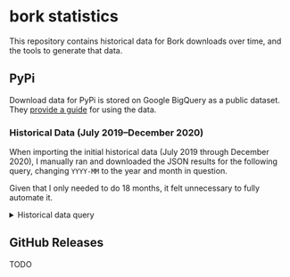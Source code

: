# bork statistics

This repository contains historical data for Bork downloads over time,
and the tools to generate that data.

## PyPi

Download data for PyPi is stored on Google BigQuery as a public dataset.
They [provide a guide](https://packaging.python.org/guides/analyzing-pypi-package-downloads/)
for using the data.

### Historical Data (July 2019&ndash;December 2020)

When importing the initial historical data (July 2019 through December 2020),
I manually ran and downloaded the JSON results for the following query,
changing `YYYY-MM` to the year and month in question.

Given that I only needed to do 18 months, it felt unnecessary to fully automate it.

<details>
<summary>Historical data query</summary>

```sql
#standardSQL

DECLARE start TIMESTAMP;
DECLARE start_date DATE;
SET start = 'YYYY-MM-01';
SET start_date = DATE(start);

SELECT file.version, COUNT(*) AS count FROM `the-psf.pypi.file_downloads`
WHERE file.project = 'bork'
  -- Limit to the month we're looking for.
  AND DATE(timestamp)
    BETWEEN start_date
    AND DATE_SUB(DATE_ADD(start_date, INTERVAL 1 MONTH), INTERVAL 1 DAY)
GROUP BY
  file.version
```

</details>

## GitHub Releases

TODO
